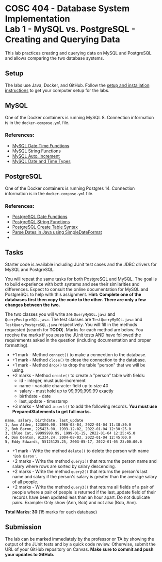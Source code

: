 # COSC 404 - Database System Implementation<br/>Lab 1 - MySQL vs. PostgreSQL - Creating and Querying Data

This lab practices creating and querying data on MySQL and PostgreSQL and allows comparing the two database systems.

## Setup

The labs use Java, Docker, and GitHub. Follow the [setup and installation instructions](https://github.com/rlawrenc/cosc_404/tree/main/labs/setup) to get your computer setup for the labs.

## MySQL

One of the Docker containers is running MySQL 8. Connection information is in the `docker-compose.yml` file.

### References:

- [MySQL Date Time Functions](http://dev.mysql.com/doc/refman/8.0/en/date-and-time-functions.html)
- [MySQL String Functions](http://dev.mysql.com/doc/refman/8.0/en/string-functions.html)
- [MySQL Auto_Increment](http://dev.mysql.com/doc/refman/8.0/en/example-auto-increment.html)
- [MySQL Date and Time Types](http://dev.mysql.com/doc/refman/8.0/en/datetime.html)


## PostgreSQL

One of the Docker containers is running Postgres 14. Connection information is in the `docker-compose.yml` file.

### References:

- [PostgreSQL Date Functions](http://www.postgresql.org/docs/14/static/functions-datetime.html)
- [PostgreSQL String Functions](http://www.postgresql.org/docs/14/static/functions-string.html)
- [PostgreSQL Create Table Syntax](http://www.postgresql.org/docs/14/static/sql-createtable.html)
- [Parse Dates in Java using SimpleDateFormat](https://jenkov.com/tutorials/java-date-time/parsing-formatting-dates.html)
- 
## Tasks

Starter code is available including JUnit test cases and the JDBC drivers for MySQL and PostgreSQL. 

You will repeat the same tasks for both PostgreSQL and MySQL.  The goal is to build experience with both systems and see their similarities and differences.  Expect to consult the online documentation for MySQL and PostgreSQL to help with this assignment. **Hint: Complete one of the databases first then copy the code to the other.  There are only a few changes between the two.**

The two classes you will write are `QueryMySQL.java` and `QueryPostgreSQL.java`.  The test classes are `TestQueryMySQL.java` and `TestQueryPostgreSQL.java` respectively.  You will fill in the methods requested (search for **TODO**).  Marks for each method are below.  You receive the marks if you pass the JUnit tests AND have followed the requirements asked in the question (including documentation and proper formatting).

- +1 mark - Method `connect()` to make a connection to the database.
- +1 mark - Method `close()` to close the connection to the database.
- +1 mark - Method `drop()` to drop the table "person" that we will be using.
- +2 marks - Method `create()` to create a "person" table with fields:
  	- id - integer, must auto-increment
	- name - variable character field up to size 40
	- salary - must hold up to 99,999,999.99 exactly
	- birthdate - date
	- last_update - timestamp	
- +3 marks - Method `insert()` to add the following records.  **You must use PreparedStatements to get full marks.**	

```
name, salary, birthdate, last_update
1, Ann Alden, 123000.00, 1986-03-04, 2022-01-04 11:30:30.0
2, Bob Baron, 225423.00, 1993-12-02, 2022-01-04 12:30:25.0
3, Chloe Cat, 99999999.99, 1999-01-15, 2022-01-04 12:25:45.0
4, Don Denton, 91234.24, 2004-08-03, 2022-01-04 12:45:00.0
5, Eddy Edwards, 55125125.25, 2003-05-17, 2022-01-05 23:00:00.0
```

- +1 mark - Write the method `delete()` to delete the person with name `'Bob Baron'`.</li>
- +2 marks - Write the method `query1()` that returns the person name and salary where rows are sorted by salary descending.</li>
- +2 marks - Write the method `query2()` that returns the person's last name and salary if the person's salary is greater than the average salary of all people.</li>
- +2 marks - Write the method `query3()` that returns all fields of a pair of people where a pair of people is returned if the last_update field of their records have been updated less than an hour apart. Do not duplicate pairs.  Example: Only show (Ann, Bob) and not also (Bob, Ann).</li>

**Total Marks: 30** (15 marks for each database)

## Submission

The lab can be marked immediately by the professor or TA by showing the output of the JUnit tests and by a quick code review.  Otherwise, submit the URL of your GitHub repository on Canvas. **Make sure to commit and push your updates to GitHub.**

